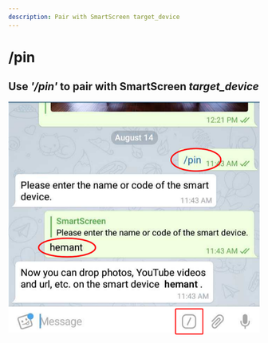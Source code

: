 ```yaml
---
description: Pair with SmartScreen target_device
---
```


# /pin

## Use _'/pin'_ to pair with SmartScreen _target\_device_

![](.gitbook/assets/cb_ssbot_pin1.png)

